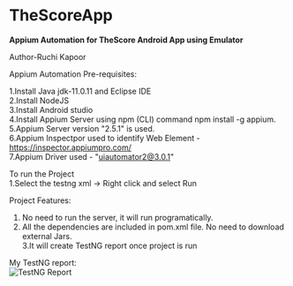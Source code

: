 # TheScoreApp
**Appium Automation for TheScore Android App using Emulator**

Author-Ruchi Kapoor

Appium Automation Pre-requisites:

1.Install Java jdk-11.0.11 and Eclipse IDE <br>
2.Install NodeJS<br>
3.Install Android studio<br>
4.Install Appium Server using npm (CLI) command npm install -g appium. <br>
5.Appium Server version "2.5.1" is used.<br>
6.Appium Inspectpor used to identify Web Element - https://inspector.appiumpro.com/ <br>
7.Appium Driver used - "uiautomator2@3.0.1" <br>

To run the Project<br>
1.Select the testng xml -> Right click and select Run

Project Features:
1. No need to run the server, it will run programatically.<br>
2. All the dependencies are included in pom.xml file. No need to download external Jars.<br>
3.It will create TestNG report once project is run<br>

My TestNG report:<br>
![TestNG Report](https://github.com/ruchikapoor098/TheScoreApp/assets/78932265/d30861f0-00cc-47ff-a060-d5e70ca67368)





